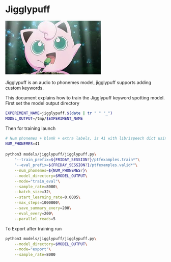 
# Jigglypuff

![magikarp](jigglypuff/jigglypuff.jpeg)

Jigglypuff is an audio to phonemes model, jigglypuff supports adding custom keywords. 

This document explains how to train the Jigglypuff keyword spotting model. First set the
model output directory

```bash
EXPERIMENT_NAME=jigglypuff.$(date | tr " " "_")
MODEL_OUTPUT=/tmp/$EXPERIMENT_NAME
```
Then for training launch

```bash
# Num phonemes + blank + extra labels, is 41 with librispeech dict using phoneme_dict_labeler pipeline
NUM_PHONEMES=41

python3 models/jigglypuff/jigglypuff.py\
    "--train_prefix=${FRIDAY_SESSION?}/ptfexamples.train*"\
    "--eval_prefix=${FRIDAY_SESSION?}/ptfexamples.valid*"\
    --num_phonemes=${NUM_PHONEMES?}\
    --model_directory=$MODEL_OUTPUT\
    --mode="train_eval"\
    --sample_rate=8000\
    --batch_size=32\
    --start_learning_rate=0.0005\
    --max_steps=1000000\
    --save_summary_every=200\
    --eval_every=200\
    --parallel_reads=5
```

To Export after training run
```bash
python3 models/jigglypuff/jigglypuff.py\
    --model_directory=$MODEL_OUTPUT\
    --mode="export"\
    --sample_rate=8000
    
```

